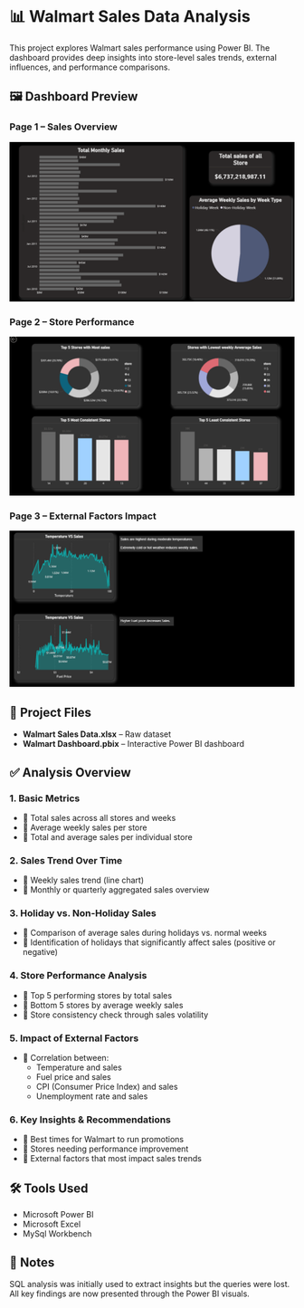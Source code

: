 # 📊 Walmart Sales Data Analysis

This project explores Walmart sales performance using Power BI. The dashboard provides deep insights into store-level sales trends, external influences, and performance comparisons.

## 🖼️ Dashboard Preview

### Page 1 – Sales Overview
![Dashboard Page 1](dashboard-page1.png)

### Page 2 – Store Performance
![Dashboard Page 2](dashboard-page2.png)

### Page 3 – External Factors Impact
![Dashboard Page 3](dashboard-page3.png)

## 📁 Project Files
- **Walmart Sales Data.xlsx** – Raw dataset
- **Walmart Dashboard.pbix** – Interactive Power BI dashboard

## ✅ Analysis Overview

### 1. Basic Metrics
- 🔹 Total sales across all stores and weeks
- 🔹 Average weekly sales per store
- 🔹 Total and average sales per individual store

### 2. Sales Trend Over Time
- 🔹 Weekly sales trend (line chart)
- 🔹 Monthly or quarterly aggregated sales overview

### 3. Holiday vs. Non-Holiday Sales
- 🔹 Comparison of average sales during holidays vs. normal weeks
- 🔹 Identification of holidays that significantly affect sales (positive or negative)

### 4. Store Performance Analysis
- 🔹 Top 5 performing stores by total sales
- 🔹 Bottom 5 stores by average weekly sales
- 🔹 Store consistency check through sales volatility

### 5. Impact of External Factors
- 🔹 Correlation between:
  - Temperature and sales
  - Fuel price and sales
  - CPI (Consumer Price Index) and sales
  - Unemployment rate and sales

### 6. Key Insights & Recommendations
- 🔹 Best times for Walmart to run promotions
- 🔹 Stores needing performance improvement
- 🔹 External factors that most impact sales trends

## 🛠 Tools Used
- Microsoft Power BI
- Microsoft Excel
- MySql Workbench

## 📌 Notes
SQL analysis was initially used to extract insights but the queries were lost. All key findings are now presented through the Power BI visuals.
